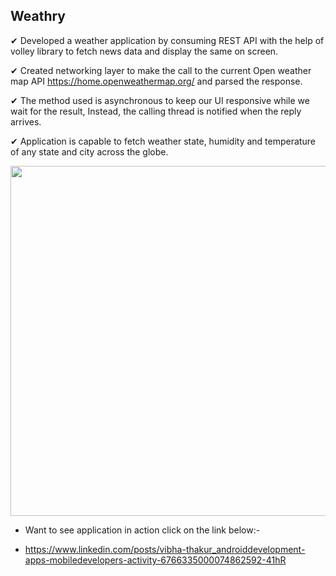 ## Weathry

✔ Developed a weather application by consuming REST API with the help of volley library to fetch news data and display the same on screen.

✔ Created networking layer to make the call to the current Open weather map API https://home.openweathermap.org/ and parsed the response.

✔ The method used is asynchronous to keep our UI responsive while we wait for the result, Instead, the calling thread is notified when the reply arrives.

✔ Application is capable to fetch weather state, humidity and temperature of any state and city across the globe.

<p float="left">
<img src="https://user-images.githubusercontent.com/72120614/117537311-dd7f1780-afb4-11eb-8e39-a07e3aa6f7ac.png" width="1000" height="560" />


- Want to see application in action click on the link below:-

- https://www.linkedin.com/posts/vibha-thakur_androiddevelopment-apps-mobiledevelopers-activity-6766335000074862592-41hR

